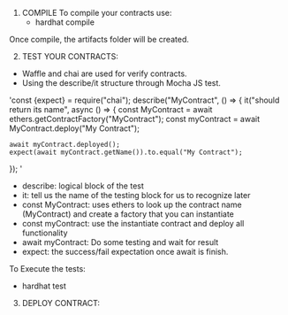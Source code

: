 1) COMPILE
  To compile your contracts use: 
    - hardhat compile

  Once compile, the artifacts folder will be created.


2) TEST YOUR CONTRACTS:
  - Waffle and chai are used for verify contracts.
  - Using the describe/it structure through Mocha JS test.
  
  'const {expect} = require("chai");
  describe("MyContract", () => {
  it("should return its name", async () => {
    const MyContract = await ethers.getContractFactory("MyContract");
    const myContract = await MyContract.deploy("My Contract");

    await myContract.deployed();
    expect(await myContract.getName()).to.equal("My Contract");
  });
  '
  
  - describe: logical block of the test
  - it: tell us the name of the testing block for us to recognize later
  - const MyContract: uses ethers to look up the contract name (MyContract) and create a factory that you can instantiate
  - const myContract: use the instantiate contract and deploy all functionality
  - await myContract: Do some testing and wait for result
  - expect: the success/fail expectation once await is finish.

  To Execute the tests:
  - hardhat test

3) DEPLOY CONTRACT:
